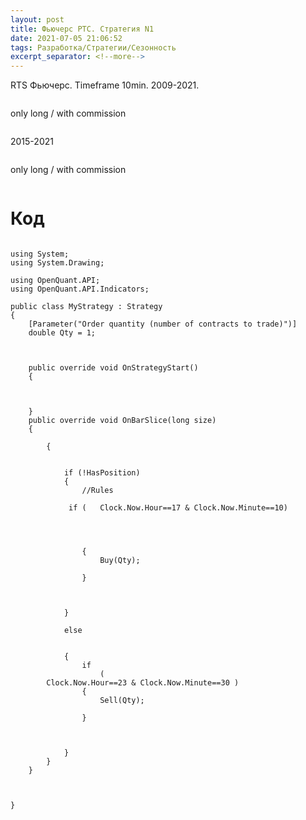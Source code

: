 ```yaml
---
layout: post
title: Фьючерс РТС. Стратегия N1
date: 2021-07-05 21:06:52
tags: Разработка/Стратегии/Сезонность
excerpt_separator: <!--more-->
---
```


RTS Фьючерс. Timeframe 10min. 2009-2021.

<!--more-->

<img src="https://raw.githubusercontent.com/Ragve-hub/scribble/gh-pages/images/seasonal1_ch.png" alt="">

only long / with commission

<img src="https://raw.githubusercontent.com/Ragve-hub/scribble/gh-pages/images/seasonal1_p.png" alt="">



2015-2021

<img src="https://raw.githubusercontent.com/Ragve-hub/scribble/gh-pages/images/seasonal1_ch2.png" alt="">

only long / with commission

<img src="https://raw.githubusercontent.com/Ragve-hub/scribble/gh-pages/images/seasonal1_p2.png" alt="">

# Код

```

using System;
using System.Drawing;

using OpenQuant.API;
using OpenQuant.API.Indicators;

public class MyStrategy : Strategy
{
	[Parameter("Order quantity (number of contracts to trade)")]
	double Qty = 1;

	

	public override void OnStrategyStart()
	{
		

		
	}
	public override void OnBarSlice(long size)
	{

		{
			
         
			if (!HasPosition)
			{
				//Rules
				
			 if (	Clock.Now.Hour==17 & Clock.Now.Minute==10)
					
					
					
				
				{
					Buy(Qty);
				
				}
			
		

			}
			
			else
			
			
			{
				if 			
					(
		Clock.Now.Hour==23 & Clock.Now.Minute==30 )
				{
					Sell(Qty);
					
				}
				
			
			
			}
		}
	}

	

}

```	
















